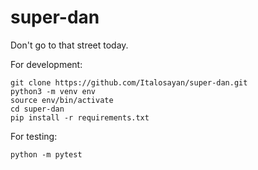 # super-dan
Don't go to that street today. 

For development:
```
git clone https://github.com/Italosayan/super-dan.git
python3 -m venv env
source env/bin/activate
cd super-dan 
pip install -r requirements.txt
```

For testing:

```
python -m pytest
```
